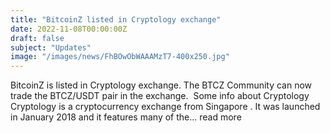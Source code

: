 ```yaml
---
title: "BitcoinZ listed in Cryptology exchange"
date: 2022-11-08T00:00:00Z
draft: false
subject: "Updates"
image: "/images/news/FhBOwObWAAAMzT7-400x250.jpg"
---
```


BitcoinZ is listed in Cryptology exchange. The BTCZ Community can now trade the BTCZ/USDT pair in the exchange.  Some info about Cryptology   Cryptology is a cryptocurrency exchange from Singapore . It was launched in January 2018 and it features many of the...
read more
